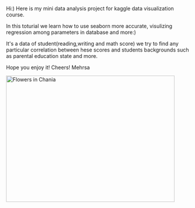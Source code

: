 Hi:)
Here is my mini data analysis project for kaggle data visualization course. 


In this toturial we learn how to use seaborn more accurate, visulizing regression among parameters in database and more:)

It's a data of student(reading,writing and math score) we try to find any particular correlation between hese scores and students backgrounds such as parental education state and more. 

Hope you enjoy it!
Cheers!
Mehrsa

<img src="img_chania.jpg" alt="Flowers in Chania" width="460" height="345">

